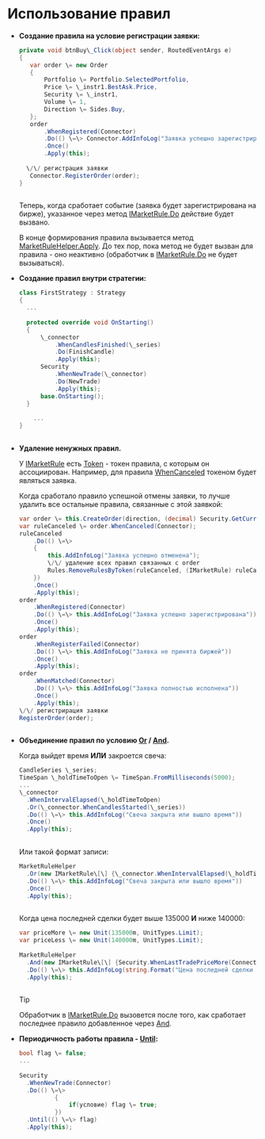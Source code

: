# Использование правил

- **Создание правила на условие регистрации заявки:**

  ```cs
  private void btnBuy\_Click(object sender, RoutedEventArgs e)
  {
     var order \= new Order
     { 
         Portfolio \= Portfolio.SelectedPortfolio,
         Price \= \_instr1.BestAsk.Price,
         Security \= \_instr1,
         Volume \= 1,
         Direction \= Sides.Buy,
     };
     order
         .WhenRegistered(Connector)
         .Do(() \=\> Connector.AddInfoLog("Заявка успешно зарегистрирована"))
         .Once()
         .Apply(this);
      
  	\/\/ регистрация заявки
     Connector.RegisterOrder(order);
  }
  	  	  		
  ```

  Теперь, когда сработает событие (заявка будет зарегистрирована на бирже), указанное через метод [IMarketRule.Do](../api/StockSharp.Algo.IMarketRule.Do.html) действие будет вызвано. 

  В конце формирования правила вызывается метод [MarketRuleHelper.Apply](../api/StockSharp.Algo.MarketRuleHelper.Apply.html). До тех пор, пока метод не будет вызван для правила \- оно неактивно (обработчик в [IMarketRule.Do](../api/StockSharp.Algo.IMarketRule.Do.html) не будет вызываться). 
- **Создание правил внутри стратегии:**

  ```cs
  class FirstStrategy : Strategy
  {
  	...
  	
  	protected override void OnStarting()
  	{
  		\_connector
  			.WhenCandlesFinished(\_series)
  			.Do(FinishCandle)
  			.Apply(this);
  		Security
  			.WhenNewTrade(\_connector)
  			.Do(NewTrade)
  			.Apply(this);
  		base.OnStarting();
  	}
      
      ...
  }    
  	  	  		
  ```
- **Удаление ненужных правил.**

  У [IMarketRule](../api/StockSharp.Algo.IMarketRule.html) есть [Token](../api/StockSharp.Algo.IMarketRule.Token.html) \- токен правила, с которым он ассоциирован. Например, для правила [WhenCanceled](../api/StockSharp.Algo.MarketRuleHelper.WhenCanceled.html) токеном будет являться заявка.

  Когда сработало правило успешной отмены заявки, то лучше удалить все остальные правила, связанные с этой заявкой:

  ```cs
  var order \= this.CreateOrder(direction, (decimal) Security.GetCurrentPrice(direction), Volume);
  var ruleCanceled \= order.WhenCanceled(Connector);
  ruleCanceled
      .Do(() \=\>
      {
          this.AddInfoLog("Заявка успешно отменена");
          \/\/ удаление всех правил связанных с order
          Rules.RemoveRulesByToken(ruleCanceled, (IMarketRule) ruleCanceled.Token);
      })
      .Once()
      .Apply(this);
  order
      .WhenRegistered(Connector)
      .Do(() \=\> this.AddInfoLog("Заявка успешно зарегистрирована"))
      .Once()
      .Apply(this);
  order
      .WhenRegisterFailed(Connector)
      .Do(() \=\> this.AddInfoLog("Заявка не принята биржей"))
      .Once()
      .Apply(this);
  order
      .WhenMatched(Connector)
      .Do(() \=\> this.AddInfoLog("Заявка полностью исполнена"))
      .Once()
      .Apply(this);
  \/\/ регистрирация заявки
  RegisterOrder(order);
  	  	  		
  ```
- **Oбъединение правил по условию [Or](../api/StockSharp.Algo.MarketRuleHelper.Or.html) \/ [And](../api/StockSharp.Algo.MarketRuleHelper.And.html).**

  Когда выйдет время **ИЛИ** закроется свеча:

  ```cs
  CandleSeries \_series;
  TimeSpan \_holdTimeToOpen \= TimeSpan.FromMilliseconds(5000);
  ...
  \_connector
  	.WhenIntervalElapsed(\_holdTimeToOpen)
  	.Or(\_connector.WhenCandlesStarted(\_series))
  	.Do(() \=\> this.AddInfoLog("Свеча закрыта или вышло время"))
  	.Once()
  	.Apply(this);
  	  	  		
  ```

  Или такой формат записи:

  ```cs
  MarketRuleHelper
  	.Or(new IMarketRule\[\] {\_connector.WhenIntervalElapsed(\_holdTimeToOpen), \_connector.WhenCandlesStarted(\_series)})
  	.Do(() \=\> this.AddInfoLog("Свеча закрыта или вышло время"))
  	.Once()
  	.Apply(this);
  	  	  		
  ```

  Когда цена последней сделки будет выше 135000 **И** ниже 140000:

  ```cs
  var priceMore \= new Unit(135000m, UnitTypes.Limit);
  var priceLess \= new Unit(140000m, UnitTypes.Limit);
  				
  MarketRuleHelper
  	.And(new IMarketRule\[\] {Security.WhenLastTradePriceMore(Connector, Connector, priceMore), Security.WhenLastTradePriceLess(Connector, Connector, priceLess)})
  	.Do(() \=\> this.AddInfoLog(string.Format("Цена последней сделки находится в диапазоне от {0} до {1}", priceMore, priceLess)))
  	.Apply(this);
  	  	  		
  ```

  > [!TIP]
  > Обработчик в [IMarketRule.Do](../api/StockSharp.Algo.IMarketRule.Do.html) вызовется после того, как сработает последнее правило добавленное через [And](../api/StockSharp.Algo.MarketRuleHelper.And.html).
- **Периодичность работы правила \- [Until](../api/StockSharp.Algo.IMarketRule.Until.html):**

  ```cs
  bool flag \= false;
  ...
  				
  Security
  	.WhenNewTrade(Connector)
  	.Do(() \=\>
  			{
  				if(условие) flag \= true;
  			})
  	.Until(() \=\> flag)			
  	.Apply(this);
  	  	  		
  ```
